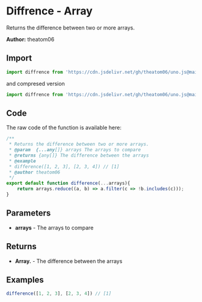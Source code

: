# Diffrence - Array
Returns the difference between two or more arrays.

**Author:** theatom06

## Import 

```js
import diffrence from 'https://cdn.jsdelivr.net/gh/theatom06/uno.js@main/lib/array/diffrence.js';
```
and compresed version
```js
import diffrence from 'https://cdn.jsdelivr.net/gh/theatom06/uno.js@main/lib/array/diffrence.min.js';
```

## Code
The raw code of the function is available here:
```js
/**
 * Returns the difference between two or more arrays.
 * @param  {...any[]} arrays The arrays to compare
 * @returns {any[]} The difference between the arrays
 * @example
 * difference([1, 2, 3], [2, 3, 4]) // [1]
 * @author theatom06
 */
export default function difference(...arrays){
    return arrays.reduce((a, b) => a.filter(c => !b.includes(c)));
}
```

## Parameters
* **arrays** - The arrays to compare


## Returns
* **Array.<any>** - The difference between the arrays


## Examples
```js
difference([1, 2, 3], [2, 3, 4]) // [1]

```